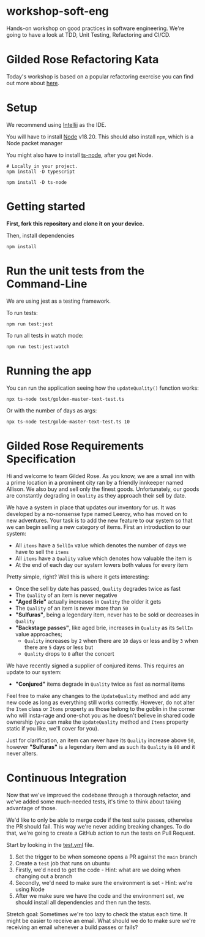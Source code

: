 # workshop-soft-eng

Hands-on workshop on good practices in software engineering. We're going to have a look at TDD, Unit Testing, Refactoring
and CI/CD.

# Gilded Rose Refactoring Kata

Today's workshop is based on a popular refactoring exercise you can find out more about [here](https://github.com/emilybache/GildedRose-Refactoring-Kata/tree/main).  

# Setup

We recommend using [Intellij](https://www.jetbrains.com/idea/download/) as the IDE.

You will have to install [Node](https://nodejs.org/en/download/package-manager) v18.20. This should also install `npm`,
which is a Node packet manager

You might also have to install [ts-node](https://www.npmjs.com/package/ts-node#installation), after you get Node.

```
# Locally in your project.
npm install -D typescript

npm install -D ts-node
```

# Getting started 

**First, fork this repository and clone it on your device.**

Then, install dependencies

```npm install```

# Run the unit tests from the Command-Line

We are using jest as a testing framework.

To run tests:

```npm run test:jest```

To run all tests in watch mode:

```npm run test:jest:watch```

# Running the app

You can run the application seeing how the `updateQuality()` function works:

```npx ts-node test/golden-master-text-test.ts```

Or with the number of days as args:

```npx ts-node test/golde-master-text-test.ts 10```

# Gilded Rose Requirements Specification

Hi and welcome to team Gilded Rose. As you know, we are a small inn with a prime location in a
prominent city ran by a friendly innkeeper named Allison. We also buy and sell only the finest goods.
Unfortunately, our goods are constantly degrading in `Quality` as they approach their sell by date.

We have a system in place that updates our inventory for us. It was developed by a no-nonsense type named
Leeroy, who has moved on to new adventures. Your task is to add the new feature to our system so that
we can begin selling a new category of items. First an introduction to our system:

- All `items` have a `SellIn` value which denotes the number of days we have to sell the `items`
- All `items` have a `Quality` value which denotes how valuable the item is
- At the end of each day our system lowers both values for every item

Pretty simple, right? Well this is where it gets interesting:

- Once the sell by date has passed, `Quality` degrades twice as fast
- The `Quality` of an item is never negative
- __"Aged Brie"__ actually increases in `Quality` the older it gets
- The `Quality` of an item is never more than `50`
- __"Sulfuras"__, being a legendary item, never has to be sold or decreases in `Quality`
- __"Backstage passes"__, like aged brie, increases in `Quality` as its `SellIn` value approaches;
  - `Quality` increases by `2` when there are `10` days or less and by `3` when there are `5` days or less but
  - `Quality` drops to `0` after the concert

We have recently signed a supplier of conjured items. This requires an update to our system:

- __"Conjured"__ items degrade in `Quality` twice as fast as normal items

Feel free to make any changes to the `UpdateQuality` method and add any new code as long as everything
still works correctly. However, do not alter the `Item` class or `Items` property as those belong to the
goblin in the corner who will insta-rage and one-shot you as he doesn't believe in shared code
ownership (you can make the `UpdateQuality` method and `Items` property static if you like, we'll cover
for you).

Just for clarification, an item can never have its `Quality` increase above `50`, however __"Sulfuras"__ is a
legendary item and as such its `Quality` is `80` and it never alters.

# Continuous Integration

Now that we've improved the codebase through a thorough refactor, and we've added some much-needed tests, it's time 
to think about taking advantage of those.

We'd like to only be able to merge code if the test suite passes, otherwise the PR should fail. This way we're never adding
breaking changes. To do that, we're going to create a GitHub action to run the tests on Pull Request.

Start by looking in the [test.yml](.github/workflows/tests.yml) file.

1. Set the trigger to be when someone opens a PR against the `main` branch
2. Create a `test` job that runs on ubuntu
3. Firstly, we'd need to get the code - Hint: what are we doing when changing out a branch
4. Secondly, we'd need to make sure the environment is set - Hint: we're using Node
5. After we make sure we have the code and the environment set, we should install all dependencies and then run the tests.


Stretch goal: Sometimes we're too lazy to check the status each time. It might be easier to receive an email. What should 
we do to make sure we're receiving an email whenever a build passes or fails?
